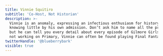 ```yaml
---
title: Vinnie Squitiro
subtitle: 'Co-Host, Not Historian'
description: >-
  Vinnie is an anomaly, expressing an infectious enthusiasm for history while
  knowing little by his own admission. Don’t ask him to name all the presidents,
  but he can tell you every detail about every episode of Gilmore Girls. When
  not working on Primary, Vinnie can often be found playing Final Fantasy.
twitterHandle: '@blueberrybark'
visible: true
---
```


